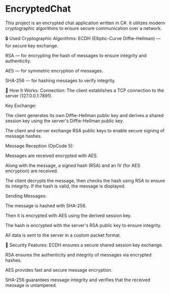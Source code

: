 # EncryptedChat

This project is an encrypted chat application written in C#.
It utilizes modern cryptographic algorithms to ensure secure communication over a network.

🔒 Used Cryptographic Algorithms:
ECDH (Elliptic-Curve Diffie–Hellman) — for secure key exchange.

RSA — for encrypting the hash of messages to ensure integrity and authenticity.

AES — for symmetric encryption of messages.

SHA-256 — for hashing messages to verify integrity.

💬 How It Works:
Connection:
The client establishes a TCP connection to the server (127.0.0.1:7891).

Key Exchange:

The client generates its own Diffie-Hellman public key and derives a shared session key using the server's Diffie-Hellman public key.

The client and server exchange RSA public keys to enable secure signing of message hashes.

Message Reception (OpCode 5):

Messages are received encrypted with AES.

Along with the message, a signed hash (RSA) and an IV (for AES encryption) are received.

The client decrypts the message, then checks the hash using RSA to ensure its integrity. If the hash is valid, the message is displayed.

Sending Messages:

The message is hashed with SHA-256.

Then it is encrypted with AES using the derived session key.

The hash is encrypted with the server's RSA public key to ensure integrity.

All data is sent to the server in a custom packet format.

🔐 Security Features:
ECDH ensures a secure shared session key exchange.

RSA ensures the authenticity and integrity of messages via encrypted hashes.

AES provides fast and secure message encryption.

SHA-256 guarantees message integrity and verifies that the received message is untampered.
